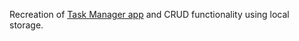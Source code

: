 Recreation of <a href='https://github.com/pwentz/task_manager'>Task Manager app</a>
and CRUD functionality using local storage.
